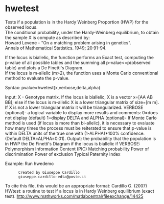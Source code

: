 # hwetest
Tests if a population is in the Hardy Weinberg Proportion (HWP) for the observed locus. <br/>
The conditional probability, under the Hardy-Weinberg
equilibrium, to obtain the sample X is compute as described by: <br/>
Howard Levene - "On a matching problem arising in genetics". <br/>
Annals of Mathematical Statistics. 1949; 20:91-94.<br/>

If the locus is biallelic, the function performs an Exact test, computing
the p-value of all possible tables and the summing all p-value<=p(observed
table) and plots a De Finetti's Diagram.<br/>
If the locus is m-allelic (m>2), the function uses a Monte Carlo conventional
method to evaluate the p-value. 

Syntax: pvalue=hwetest(x,verbose,delta,alpha)

Input: X - Genotype matrix. If the locus is biallelic, X is a vector
          x=[AA AB BB]; else if the locus is m-allelic X is a lower
          triangular matrix of size=[m m]. If X is not a lower
          triangular matrix it will be triangularized.
      VERBOSE (optional)- a logical variable to display more results and comments:
             0=does not display (default)
             1=display 
      DELTA and ALPHA (optional)- If Monte Carlo method is used (if locus is more
          than bi-allelic), it is necessary to evaluate how many times 
          the process must be reiterated to ensure that p-value is 
          within DELTA units of the true one with (1-ALPHA)*100% confidence. 
          (Default DELTA=ALPHA=0.01).
Output: the probability that the population is in HWP
       the De Finetti's Diagram if the locus is biallelic
       if VERBOSE:
          Polymorphism Information Content (PIC)
          Matching probability
          Power of discrimination
          Power of exclusion
          Typical Paternity Index

Example: 
         Run hwedemo

          Created by Giuseppe Cardillo
          giuseppe.cardillo-edta@poste.it

To cite this file, this would be an appropriate format:
Cardillo G. (2007) HWtest: a routine to test if a locus is in Hardy
Weinberg equilibrium (exact test). 
http://www.mathworks.com/matlabcentral/fileexchange/14425
